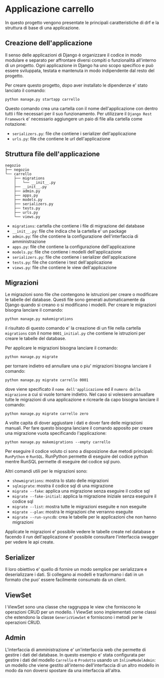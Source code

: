 # Applicazione carrello

In questo progetto vengono presentate le principali caratteristiche di drf e la struttura di base di una applicazione.

## Creazione dell'applicazione

Il senso delle applicazioni di Django è organizzare il codice in modo modulare e separato per affrontare diversi compiti
o funzionalità all'interno di un progetto. Ogni applicazione in Django ha uno scopo specifico e può essere sviluppata,
testata e mantenuta in modo indipendente dal resto del progetto.

Per creare questo progetto, dopo aver installato le dipendenze e' stato lanciato il comando:

```shell
python manage.py startapp carrello
```

Questo comando crea una cartella con il nome dell'applicazione con dentro tutti i file necessari per il suo
funzionamento.
Per utilizzare il `Django Rest Framework` e' necessario aggiungere un paio di file alla cartella come notazione:

- `serializers.py`: file che contiene i serializer dell'applicazione
- `urls.py`: file che contiene le url dell'applicazione

## Struttura file dell'applicazione

```
negozio
├── negozio
└── carrello
    ├── migrations
    │   └── __init__.py
    ├── __init__.py
    ├── admin.py
    ├── apps.py
    ├── models.py
    ├── serializers.py
    ├── tests.py
    ├── urls.py
    └── views.py
```

- `migrations`: cartella che contiene i file di migrazione del database
- `__init__.py`: file che indica che la cartella e' un package
- `admin.py`: file che contiene la configurazione dell'interfaccia di amministrazione
- `apps.py`: file che contiene la configurazione dell'applicazione
- `models.py`: file che contiene i modelli dell'applicazione
- `serializers.py`: file che contiene i serializer dell'applicazione
- `tests.py`: file che contiene i test dell'applicazione
- `views.py`: file che contiene le view dell'applicazione

## Migrazioni

Le migrazioni sono file che contengono le istruzioni per creare o modificare le tabelle del database. Questi file sono
generati automaticamente da Django quando si creano o si modificano i modelli. Per creare le migrazioni bisogna lanciare
il comando:

```shell
python manage.py makemigrations
```

il risultato di questo comando e' la creazione di un file nella cartella `migrations` con il nome `0001_initial.py` che
contiene le istruzioni per creare le tabelle del database.

Per applicare le migrazioni bisogna lanciare il comando:

```shell
python manage.py migrate
```

per tornare indietro ed annullare una o piu' migrazioni bisogna lanciare il comando:

```shell
python manage.py migrate carrello 0001
```

dove viene specificato il `nome dell'applicazione` ed il `numero della migrazione` a cui si vuole tornare indietro.
Nel caso si volessero annuallare tutte le migrazioni di una applicazione e ricrearle da capo bisogna lanciare il
comando:

```shell
python manage.py migrate carrello zero
```
A volte capita di dover aggiustare i dati e dover fare delle migrazioni manuali. Per fare questo bisogna lanciare il
comando apposito per creare una migrazione vuota specificando l'applicazione:

```shell
python manage.py makemigrations --empty carrello
```

Per eseguire il codice voluto ci sono a disposizione due metodi principali: `RunPython` e `RunSQL`.
RunPython permette di eseguire del codice python mentre RunSQL permette di eseguire del codice sql puro.


Altri comandi utili per le migrazioni sono:

- `showmigrations`: mostra lo stato delle migrazioni
- `sqlmigrate`: mostra il codice sql di una migrazione
- `migrate --fake`: applica una migrazione senza eseguire il codice sql
- `migrate --fake-initial`: applica la migrazione iniziale senza eseguire il codice sql
- `migrate --list`: mostra tutte le migrazioni eseguite e non eseguite
- `migrate --plan`: mostra le migrazioni che verranno eseguite
- `migrate --run-syncdb`: crea le tabelle per le applicazioni che non hanno migrazioni

Applicate le migrazioni e' possibile vedere le tabelle create nel database e facendo il run dell'applicazione e'
possibile
consultare l'interfaccia swagger per vedere le api create.

## Serializer

Il loro obiettivo e' quello di fornire un modo semplice per serializzare e deserializzare i dati. Si collegano ai
modelli e trasformano i dati in un formato che puo' essere facilmente consumato da un client.

## ViewSet

I ViewSet sono una classe che raggruppa le view che forniscono le operazioni CRUD per un modello. I ViewSet sono
implementati come classi che estendono la classe `GenericViewSet` e forniscono i metodi per le operazioni CRUD.

## Admin

L'interfaccia di amministrazione e' un'interfaccia web che permette di gestire i dati del database.
In questo esempio e' stata configurata per gestire i dati del modello `Carrello` e `Prodotto` usando
un `InlineModelAdmin`: un modello che viene gestito all'interno dell'interfaccia di un altro modello in modo da non
doversi spostare da una interfaccia all'altra.